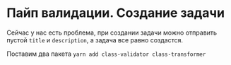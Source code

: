 # Пайп валидации. Создание задачи

Сейчас у нас есть проблема, при создании задачи можно отправить пустой `title` и `description`, а
задача все равно создастся.

Поставим два пакета
`yarn add class-validator class-transformer`

